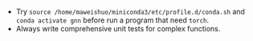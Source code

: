 - Try `source /home/maweishuo/miniconda3/etc/profile.d/conda.sh` and `conda activate gnn` before run a program that need `torch`.
- Always write comprehensive unit tests for complex functions.
